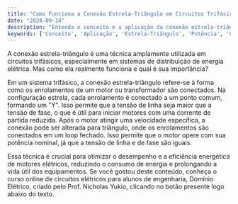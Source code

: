 ```yaml
---
title: "Como Funciona a Conexão Estrela-Triângulo em Circuitos Trifásicos?"
date: "2024-09-14"
description: "Entenda o conceito e a aplicação da conexão estrela-triângulo em circuitos trifásicos e sua importância na distribuição de potência."
keywords: ['Conceito', 'Aplicação', 'Estrela-Triângulo', 'Potência', 'Circuitos Trifásicos']
---
```


A conexão estrela-triângulo é uma técnica amplamente utilizada em circuitos trifásicos, especialmente em sistemas de distribuição de energia elétrica. Mas como ela realmente funciona e qual é sua importância? 

Em um sistema trifásico, a conexão estrela-triângulo refere-se à forma como os enrolamentos de um motor ou transformador são conectados. Na configuração estrela, cada enrolamento é conectado a um ponto comum, formando um "Y". Isso permite que a tensão de linha seja maior que a tensão de fase, o que é útil para iniciar motores com uma corrente de partida reduzida. Após o motor atingir uma velocidade específica, a conexão pode ser alterada para triângulo, onde os enrolamentos são conectados em um loop fechado. Isso permite que o motor opere com sua potência nominal, já que a tensão de linha e de fase são iguais.

Essa técnica é crucial para otimizar o desempenho e a eficiência energética de motores elétricos, reduzindo o consumo de energia e prolongando a vida útil dos equipamentos. Se você gostou deste conteúdo, conheça o curso online de circuitos elétricos para alunos de engenharia, Domínio Elétrico, criado pelo Prof. Nicholas Yukio, clicando no botão presente logo abaixo do texto.